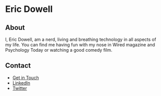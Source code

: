 # Eric Dowell

## About
I, Eric Dowell, am a nerd, living and breathing technology in all aspects of my life. You can find me having fun with my nose in Wired magazine and Psychology Today or watching a good comedy film.

## Contact
<ul>
	<li><a href="mailto:hi@ericdowell.com" title="Email Eric Dowell">Get in Touch</a></li>
	<li><a href='https://www.linkedin.com/in/dowell' target="_blank" title="LinkedIn - Eric Dowell">LinkedIn</a></li>
	<li><a href='https://twitter.com/ericdowell' target="_blank" title="Follow Eric Dowell on Twitter">Twitter</a></li>
</ul>
